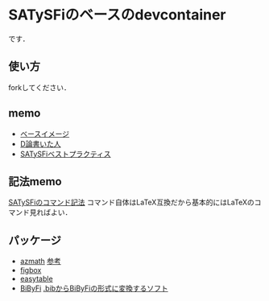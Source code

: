 # SATySFiのベースのdevcontainer
です．

## 使い方
forkしてください．

## memo
 - [ベースイメージ](https://github.com/amutake/docker-satysfi)
 - [D論書いた人](https://qiita.com/shoudai7856/items/2f7a19f7bc56a49ed3ee)
 - [SATySFiベストプラクティス](https://zenn.dev/monaqa/articles/2022-04-27-satysfi-bestpractice)

## 記法memo
[SATySFiのコマンド記法](https://zenn.dev/monaqa/articles/2020-12-10-satysfi-for-beginner-command-syntax)
コマンド自体はLaTeX互換だから基本的にはLaTeXのコマンド見ればよい．

## パッケージ
 - [azmath](https://github.com/monaqa/satysfi-azmath) [参考](https://zenn.dev/monaqa/articles/2020-12-24-satysfi-2020-plugins)
 - [figbox](https://zenn.dev/monaqa/articles/2022-04-27-satysfi-bestpractice#%E5%9B%B3%E3%81%AE%E6%8C%BF%E5%85%A5)
 - [easytable](https://zenn.dev/monaqa/articles/2022-04-27-satysfi-bestpractice#%E8%A1%A8%E3%81%AE%E6%8C%BF%E5%85%A5)
 - [BiByFi](https://zenn.dev/monaqa/articles/2022-04-27-satysfi-bestpractice#%E5%8F%82%E8%80%83%E6%96%87%E7%8C%AE%E3%81%AE%E6%8C%BF%E5%85%A5) [.bibからBiByFiの形式に変換するソフト](https://github.com/puripuri2100/BibSATySFi/blob/master/doc/doc-ja.md)


